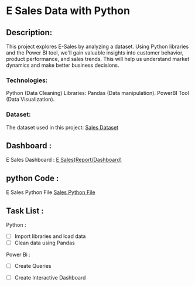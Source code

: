 # E Sales Data with Python

## Description:

This project explores E-Sales by analyzing a dataset. Using Python libraries and the Power BI tool, we'll gain valuable insights into customer behavior, product performance, and sales trends. This will help us understand market dynamics and make better business decisions.

### Technologies:

Python (Data Cleaning)
Libraries: Pandas (Data manipulation).
PowerBI Tool (Data Visualization).

### Dataset:
The dataset used in this project: 
<a href = "https://github.com/thokalkajal52/E-Sales-Analysis-Dashboard/blob/main/sales.csv">Sales Dataset</a>

## Dashboard :
E Sales Dashboard : 
<a href = "https://github.com/thokalkajal52/E-Sales-Analysis-Dashboard/blob/main/sales%20data%20analytics%20project.pbix">E Sales(Report/Dashboard)</a>

## python Code :
E Sales Python File
<a href = "https://github.com/thokalkajal52/E-Sales-Analysis-Dashboard/blob/main/SalesAnalysis.py">Sales Python File</a>

## Task List :
Python : 
- [ ] Import libraries and load data
- [ ] Clean  data using Pandas
       
Power Bi :
- [ ] Create Queries 
- [ ] Create Interactive Dashboard
      
